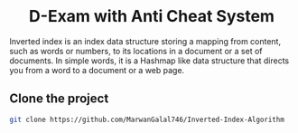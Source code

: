 <div align="center">
  <br>
  <h1>D-Exam with Anti Cheat System</h1>
</div>
Inverted index is an index data structure storing a mapping from content, such as words or numbers, to its locations in a document or a set of documents. In simple words, it is a Hashmap like data structure that directs you from a word to a document or a web page.

## Clone the project

```bash
git clone https://github.com/MarwanGalal746/Inverted-Index-Algorithm
```
